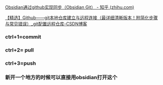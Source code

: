 [Obsidian通过github实现同步（Obsidian Git） - 知乎 (zhihu.com)](https://zhuanlan.zhihu.com/p/657924375)

[【精选】Github——git本地仓库建立与远程连接（最详细清晰版本！附简化步骤与常见错误）_git配置远程仓库-CSDN博客](https://blog.csdn.net/qq_29493173/article/details/113094143)

### ctrl+1=commit 
### ctrl+2= pull
### ctrl+3=push

### 新开一个地方的时候可以直接用obsidian打开这个
